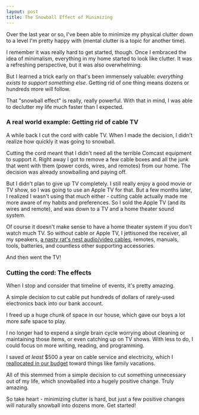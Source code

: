 ```yaml
---
layout: post
title: The Snowball Effect of Minimizing
---
```

Over the last year or so, I've been able to minimize my physical clutter down to a level I'm pretty happy with (mental clutter is a topic for another time).

I remember it was really hard to get started, though. Once I embraced the idea of minimalism, everything in my home started to look like clutter. It was a refreshing perspective, but it was also overwhelming. 

But I learned a trick early on that's been immensely valuable: *everything exists to support something else*. Getting rid of one thing means dozens or hundreds more will follow.

That "snowball effect" is really, really powerful. With that in mind, I was able to declutter my life much faster than I expected.

### A real world example: Getting rid of cable TV

A while back I cut the cord with cable TV. When I made the decision, I didn't realize how quickly it was going to snowball.

Cutting the cord meant that I didn't need all the terrible Comcast equipment to support it. Right away I got to remove a few cable boxes and all the junk that went with them (power cords, wires, and remotes) from our home. The decision was already snowballing and paying off.

But I didn't plan to give up TV completely. I still really enjoy a good movie or TV show, so I was going to use an Apple TV for that. But a few months later, I realized I wasn't using that much either - cutting cable actually made me more aware of my habits and preferences. So I sold the Apple TV (and its wires and remote), and was down to a TV and a home theater sound system.

Of course it doesn't make sense to have a home theater system if you don't watch much TV. So without cable or Apple TV, I jettisoned the receiver, all my speakers, [a nasty rat's nest audio/video cables](https://www.google.com/search?q=rat%27s+nest+home+theater&espv=2&source=lnms&tbm=isch&sa=X&ei=xAfpU5CTJ5OjyQSvlIGQBw&ved=0CAcQ_AUoAg&biw=1280&bih=1319), remotes, manuals, tools, batteries, and countless other supporting accessories.

And then went the TV!

### Cutting the cord: The effects

When I stop and consider that timeline of events, it's pretty amazing. 

A simple decision to cut cable put hundreds of dollars of rarely-used electronics back into our bank account. 

I freed up a huge chunk of space in our house, which gave our boys a lot more safe space to play. 

I no longer had to expend a single brain cycle worrying about cleaning or maintaining those items, or even catching up on TV shows. With less to do, I could focus on  more writing, reading, and programming.

I saved *at least* $500 a year on cable service and electricity, which I [reallocated in our budget](http://dankim.org/2014/02/07/i-finally-figured-out-budgeting.html) toward things like family vacations.

All of this stemmed from a simple decision to cut something unnecessary out of my life, which snowballed into a hugely positive change. Truly amazing.

So take heart - minimizing clutter is hard, but just a few positive changes will naturally snowball into dozens more. Get started!